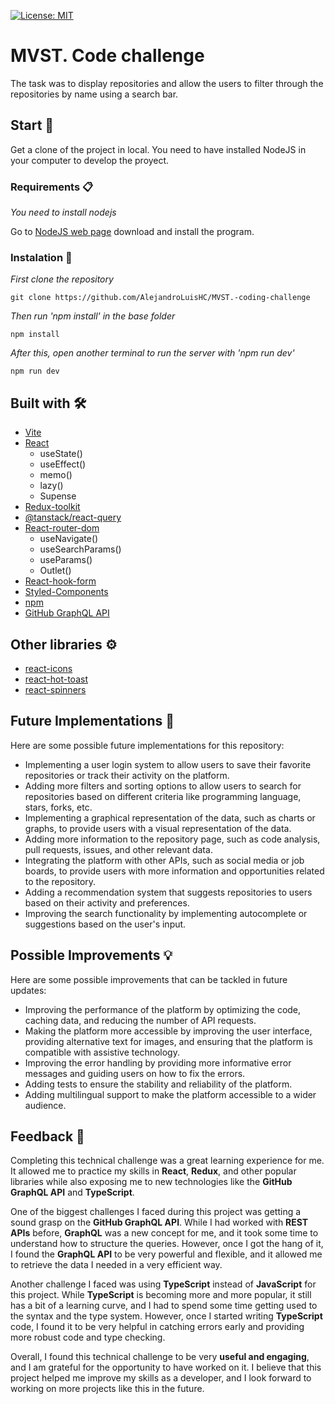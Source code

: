 [![License: MIT](https://img.shields.io/badge/License-MIT-yellow.svg)](https://opensource.org/licenses/MIT)
# MVST. Code challenge

The task was to display repositories and allow the users to filter through the repositories by name using a search bar. 

## Start 🚀

Get a clone of the project in local. You need to have installed NodeJS in your computer to develop the proyect.

### Requirements 📋

_You need to install nodejs_

Go to [NodeJS web page](https://nodejs.org/es/) download and install the
program.

### Instalation 🔧

_First clone the repository_

```
git clone https://github.com/AlejandroLuisHC/MVST.-coding-challenge
```

_Then run 'npm install' in the base folder_

```
npm install
```

_After this, open another terminal to run the server with 'npm run dev'_

```
npm run dev
```

## Built with 🛠️
- [Vite](https://vitejs.dev/)
- [React](https://es.reactjs.org/)
  - useState()
  - useEffect()
  - memo() 
  - lazy()
  - Supense
- [Redux-toolkit](https://redux-toolkit.js.org/)
- [@tanstack/react-query](https://tanstack.com/query/v4/?from=reactQueryV3&original=https://react-query-v3.tanstack.com/)
- [React-router-dom](https://reactrouter.com/en/main)
  - useNavigate()
  - useSearchParams()
  - useParams()
  - Outlet()
- [React-hook-form](https://react-hook-form.com/)
- [Styled-Components](https://styled-components.com/)
- [npm](https://www.npmjs.com/)
- [GitHub GraphQL API](https://docs.github.com/en/graphql)

## Other libraries ⚙️
- [react-icons](https://react-icons.github.io/react-icons)
- [react-hot-toast](https://react-hot-toast.com/)
- [react-spinners](https://www.davidhu.io/react-spinners/)

## Future Implementations 🚀
Here are some possible future implementations for this repository:

- Implementing a user login system to allow users to save their favorite repositories or track their activity on the platform.
- Adding more filters and sorting options to allow users to search for repositories based on different criteria like programming language, stars, forks, etc.
- Implementing a graphical representation of the data, such as charts or graphs, to provide users with a visual representation of the data.
- Adding more information to the repository page, such as code analysis, pull requests, issues, and other relevant data.
- Integrating the platform with other APIs, such as social media or job boards, to provide users with more information and opportunities related to the repository.
- Adding a recommendation system that suggests repositories to users based on their activity and preferences.
- Improving the search functionality by implementing autocomplete or suggestions based on the user's input.

## Possible Improvements 💡
Here are some possible improvements that can be tackled in future updates:

- Improving the performance of the platform by optimizing the code, caching data, and reducing the number of API requests.
- Making the platform more accessible by improving the user interface, providing alternative text for images, and ensuring that the platform is compatible with assistive technology.
- Improving the error handling by providing more informative error messages and guiding users on how to fix the errors.
- Adding tests to ensure the stability and reliability of the platform.
- Adding multilingual support to make the platform accessible to a wider audience.

## Feedback 📣
Completing this technical challenge was a great learning experience for me. It allowed me to practice my skills in **React**, **Redux**, and other popular libraries while also exposing me to new technologies like the **GitHub GraphQL API** and **TypeScript**.

One of the biggest challenges I faced during this project was getting a sound grasp on the **GitHub GraphQL API**. While I had worked with **REST APIs** before, **GraphQL** was a new concept for me, and it took some time to understand how to structure the queries. However, once I got the hang of it, I found the **GraphQL API** to be very powerful and flexible, and it allowed me to retrieve the data I needed in a very efficient way.

Another challenge I faced was using **TypeScript** instead of **JavaScript** for this project. While **TypeScript** is becoming more and more popular, it still has a bit of a learning curve, and I had to spend some time getting used to the syntax and the type system. However, once I started writing **TypeScript** code, I found it to be very helpful in catching errors early and providing more robust code and type checking.

Overall, I found this technical challenge to be very **useful and engaging**, and I am grateful for the opportunity to have worked on it. I believe that this project helped me improve my skills as a developer, and I look forward to working on more projects like this in the future.
